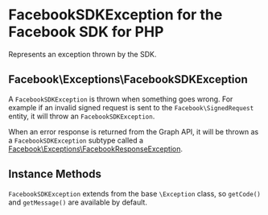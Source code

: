 # FacebookSDKException for the Facebook SDK for PHP

Represents an exception thrown by the SDK.

## Facebook\Exceptions\FacebookSDKException

A `FacebookSDKException` is thrown when something goes wrong. For example if an invalid signed request is sent to the `Facebook\SignedRequest` entity, it will throw an `FacebookSDKException`.

When an error response is returned from the Graph API, it will be thrown as a `FacebookSDKException` subtype called a [Facebook\Exceptions\FacebookResponseException](FacebookResponseException.md).

## Instance Methods

`FacebookSDKException` extends from the base `\Exception` class, so `getCode()` and `getMessage()` are available by default.
